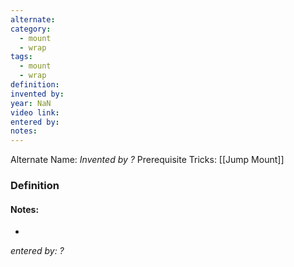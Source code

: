 ```yaml
---
alternate: 
category:
  - mount
  - wrap
tags:
  - mount
  - wrap
definition: 
invented by: 
year: NaN
video link: 
entered by: 
notes: 
---
```

Alternate Name: 
*Invented by ?*
Prerequisite Tricks: [[Jump Mount]]

### Definition



#### Notes:
- 
*entered by: ?*
